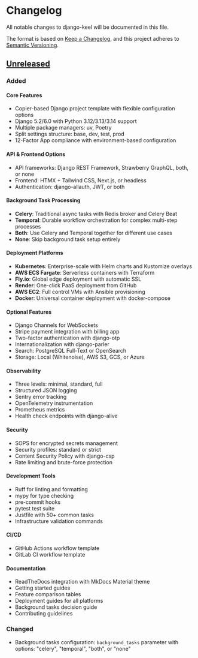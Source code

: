 # Changelog

All notable changes to django-keel will be documented in this file.

The format is based on [Keep a Changelog](https://keepachangelog.com/en/1.0.0/),
and this project adheres to [Semantic Versioning](https://semver.org/spec/v2.0.0.html).

## [Unreleased]

### Added

#### Core Features
- Copier-based Django project template with flexible configuration options
- Django 5.2/6.0 with Python 3.12/3.13/3.14 support
- Multiple package managers: uv, Poetry
- Split settings structure: base, dev, test, prod
- 12-Factor App compliance with environment-based configuration

#### API & Frontend Options
- API frameworks: Django REST Framework, Strawberry GraphQL, both, or none
- Frontend: HTMX + Tailwind CSS, Next.js, or headless
- Authentication: django-allauth, JWT, or both

#### Background Task Processing
- **Celery**: Traditional async tasks with Redis broker and Celery Beat
- **Temporal**: Durable workflow orchestration for complex multi-step processes
- **Both**: Use Celery and Temporal together for different use cases
- **None**: Skip background task setup entirely

#### Deployment Platforms
- **Kubernetes**: Enterprise-scale with Helm charts and Kustomize overlays
- **AWS ECS Fargate**: Serverless containers with Terraform
- **Fly.io**: Global edge deployment with automatic SSL
- **Render**: One-click PaaS deployment from GitHub
- **AWS EC2**: Full control VMs with Ansible provisioning
- **Docker**: Universal container deployment with docker-compose

#### Optional Features
- Django Channels for WebSockets
- Stripe payment integration with billing app
- Two-factor authentication with django-otp
- Internationalization with django-parler
- Search: PostgreSQL Full-Text or OpenSearch
- Storage: Local (Whitenoise), AWS S3, GCS, or Azure

#### Observability
- Three levels: minimal, standard, full
- Structured JSON logging
- Sentry error tracking
- OpenTelemetry instrumentation
- Prometheus metrics
- Health check endpoints with django-alive

#### Security
- SOPS for encrypted secrets management
- Security profiles: standard or strict
- Content Security Policy with django-csp
- Rate limiting and brute-force protection

#### Development Tools
- Ruff for linting and formatting
- mypy for type checking
- pre-commit hooks
- pytest test suite
- Justfile with 50+ common tasks
- Infrastructure validation commands

#### CI/CD
- GitHub Actions workflow template
- GitLab CI workflow template

#### Documentation
- ReadTheDocs integration with MkDocs Material theme
- Getting started guides
- Feature comparison tables
- Deployment guides for all platforms
- Background tasks decision guide
- Contributing guidelines

### Changed
- Background tasks configuration: `background_tasks` parameter with options: "celery", "temporal", "both", or "none"

[Unreleased]: https://github.com/CuriousLearner/django-keel/compare/HEAD...HEAD
